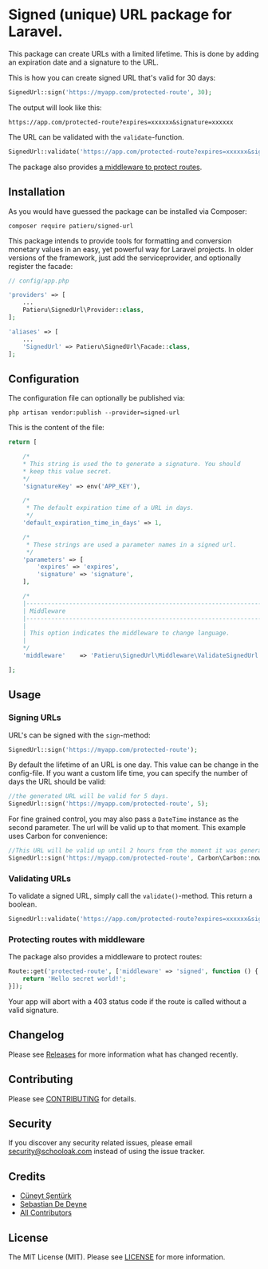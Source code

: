 # Signed (unique) URL package for Laravel.

This package can create URLs with a limited lifetime. This is done by adding an expiration date and a signature to the URL.

This is how you can create signed URL that's valid for 30 days:

```php
SignedUrl::sign('https://myapp.com/protected-route', 30);
```

The output will look like this:

```
https://app.com/protected-route?expires=xxxxxx&signature=xxxxxx
```

The URL can be validated with the `validate`-function.

```php
SignedUrl::validate('https://app.com/protected-route?expires=xxxxxx&signature=xxxxxx');
```

The package also provides [a middleware to protect routes](https://github.com/patieru12/signed-url#protecting-routes-with-middleware).

## Installation

As you would have guessed the package can be installed via Composer:

```
composer require patieru/signed-url
```

This package intends to provide tools for formatting and conversion monetary values in an easy, yet powerful way for Laravel projects. In older versions of the framework, just add the serviceprovider, and optionally register the facade:

```php
// config/app.php

'providers' => [
    ...
    Patieru\SignedUrl\Provider::class,
];

'aliases' => [
    ...
    'SignedUrl' => Patieru\SignedUrl\Facade::class,
];
```

## Configuration

The configuration file can optionally be published via:

```
php artisan vendor:publish --provider=signed-url
```

This is the content of the file:

```php
return [

    /*
    * This string is used the to generate a signature. You should
    * keep this value secret.
    */
    'signatureKey' => env('APP_KEY'),

    /*
     * The default expiration time of a URL in days.
     */
    'default_expiration_time_in_days' => 1,

    /*
     * These strings are used a parameter names in a signed url.
     */
    'parameters' => [
        'expires' => 'expires',
        'signature' => 'signature',
    ],

    /*
    |--------------------------------------------------------------------------
    | Middleware
    |--------------------------------------------------------------------------
    |
    | This option indicates the middleware to change language.
    |
    */
    'middleware'    => 'Patieru\SignedUrl\Middleware\ValidateSignedUrl',

];
```
## Usage

### Signing URLs
URL's can be signed with the `sign`-method:
```php
SignedUrl::sign('https://myapp.com/protected-route');
```
By default the lifetime of an URL is one day. This value can be change in the config-file.
If you want a custom life time, you can specify the number of days the URL should be valid:

```php
//the generated URL will be valid for 5 days.
SignedUrl::sign('https://myapp.com/protected-route', 5);
```

For fine grained control, you may also pass a `DateTime` instance as the second parameter. The url
will be valid up to that moment. This example uses Carbon for convenience:
```php
//This URL will be valid up until 2 hours from the moment it was generated.
SignedUrl::sign('https://myapp.com/protected-route', Carbon\Carbon::now()->addHours(2) );
```

### Validating URLs
To validate a signed URL, simply call the `validate()`-method. This return a boolean.
```php
SignedUrl::validate('https://app.com/protected-route?expires=xxxxxx&signature=xxxxxx');
```

### Protecting routes with middleware
The package also provides a middleware to protect routes:

```php
Route::get('protected-route', ['middleware' => 'signed', function () {
    return 'Hello secret world!';
}]);
```
Your app will abort with a 403 status code if the route is called without a valid signature.


## Changelog

Please see [Releases](../../releases) for more information what has changed recently.

## Contributing

Please see [CONTRIBUTING](CONTRIBUTING.md) for details.

## Security

If you discover any security related issues, please email security@schooloak.com instead of using the issue tracker.

## Credits

- [Cüneyt Şentürk](https://github.com/cuneytsenturk)
- [Sebastian De Deyne](https://github.com/sebastiandedeyne)
- [All Contributors](../../contributors)

## License

The MIT License (MIT). Please see [LICENSE](LICENSE.md) for more information.
